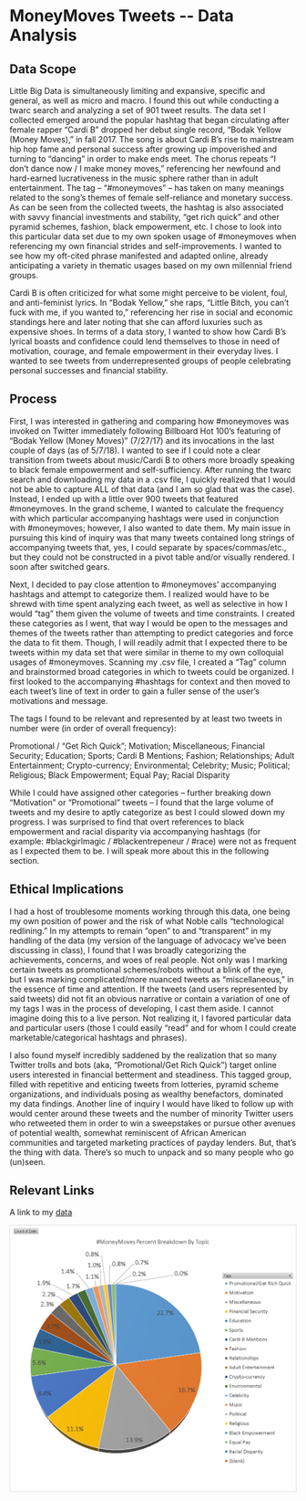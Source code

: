 # MoneyMoves Tweets -- Data Analysis

## Data Scope
Little Big Data is simultaneously limiting and expansive, specific and general, as well as micro and macro. I found this out while conducting a twarc search and analyzing a set of 901 tweet results. The data set I collected emerged around the popular hashtag that began circulating after female rapper “Cardi B” dropped her debut single record, “Bodak Yellow (Money Moves),” in fall 2017. The song is about Cardi B’s rise to mainstream hip hop fame and personal success after growing up impoverished and turning to “dancing” in order to make ends meet. The chorus repeats “I don’t dance now / I make money moves,” referencing her newfound and hard-earned lucrativeness in the music sphere rather than in adult entertainment. The tag – “#moneymoves” – has taken on many meanings related to the song’s themes of female self-reliance and monetary success. As can be seen from the collected tweets, the hashtag is also associated with savvy financial investments and stability, “get rich quick” and other pyramid schemes, fashion, black empowerment, etc. I chose to look into this particular data set due to my own spoken usage of #moneymoves when referencing my own financial strides and self-improvements. I wanted to see how my oft-cited phrase manifested and adapted online, already anticipating a variety in thematic usages based on my own millennial friend groups.

Cardi B is often criticized for what some might perceive to be violent, foul, and anti-feminist lyrics. In “Bodak Yellow,” she raps, “Little Bitch, you can’t fuck with me, if you wanted to,” referencing her rise in social and economic standings here and later noting that she can afford luxuries such as expensive shoes. In terms of a data story, I wanted to show how Cardi B’s lyrical boasts and confidence could lend themselves to those in need of motivation, courage, and female empowerment in their everyday lives. I wanted to see tweets from underrepresented groups of people celebrating personal successes and financial stability. 

## Process
First, I was interested in gathering and comparing how #moneymoves was invoked on Twitter immediately following Billboard Hot 100’s featuring of “Bodak Yellow (Money Moves)” (7/27/17) and its invocations in the last couple of days (as of 5/7/18). I wanted to see if I could note a clear transition from tweets about music/Cardi B to others more broadly speaking to black female empowerment and self-sufficiency. After running the twarc search and downloading my data in a .csv file, I quickly realized that I would not be able to capture ALL of that data (and I am so glad that was the case). Instead, I ended up with a little over 900 tweets that featured #moneymoves. In the grand scheme, I wanted to calculate the frequency with which particular accompanying hashtags were used in conjunction with #moneymoves; however, I also wanted to date them. My main issue in pursuing this kind of inquiry was that many tweets contained long strings of accompanying tweets that, yes, I could separate by spaces/commas/etc., but they could not be constructed in a pivot table and/or visually rendered. I soon after switched gears.

Next, I decided to pay close attention to #moneymoves’ accompanying hashtags and attempt to categorize them. I realized would have to be shrewd with time spent analyzing each tweet, as well as selective in how I would “tag” them given the volume of tweets and time constraints. I created these categories as I went, that way I would be open to the messages and themes of the tweets rather than attempting to predict categories and force the data to fit them. Though, I will readily admit that I expected there to be tweets within my data set that were similar in theme to my own colloquial usages of #moneymoves. Scanning my .csv file, I created a “Tag” column and brainstormed broad categories in which to tweets could be organized. I first looked to the accompanying #hashtags for context and then moved to each tweet’s line of text in order to gain a fuller sense of the user’s motivations and message. 

The tags I found to be relevant and represented by at least two tweets in number were (in order of overall frequency): 

Promotional / “Get Rich Quick”; Motivation; Miscellaneous; Financial Security; Education; Sports; Cardi B Mentions; Fashion; Relationships; Adult Entertainment; Crypto-currency; Environmental; Celebrity; Music; Political; Religious; Black Empowerment; Equal Pay; Racial Disparity

While I could have assigned other categories – further breaking down “Motivation” or “Promotional” tweets – I found that the large volume of tweets and my desire to aptly categorize as best I could slowed down my progress. I was surprised to find that overt references to black empowerment and racial disparity via accompanying hashtags (for example: #blackgirlmagic / #blackentrepeneur / #race) were not as frequent as I expected them to be. I will speak more about this in the following section.

## Ethical Implications
I had a host of troublesome moments working through this data, one being my own position of power and the risk of what Noble calls “technological redlining.” In my attempts to remain “open” to and “transparent” in my handling of the data (my version of the language of advocacy we’ve been discussing in class), I found that I was broadly categorizing the achievements, concerns, and woes of real people. Not only was I marking certain tweets as promotional schemes/robots without a blink of the eye, but I was marking complicated/more nuanced tweets as “miscellaneous,” in the essence of time and attention. If the tweets (and users represented by said tweets) did not fit an obvious narrative or contain a variation of one of my tags I was in the process of developing, I cast them aside. I cannot imagine doing this to a live person. Not realizing it, I favored particular data and particular users (those I could easily “read” and for whom I could create marketable/categorical hashtags and phrases). 

I also found myself incredibly saddened by the realization that so many Twitter trolls and bots (aka, “Promotional/Get Rich Quick”) target online users interested in financial betterment and steadiness. This tagged group, filled with repetitive and enticing tweets from lotteries, pyramid scheme organizations, and individuals posing as wealthy benefactors, dominated my data findings. Another line of inquiry I would have liked to follow up with would center around these tweets and the number of minority Twitter users who retweeted them in order to win a sweepstakes or pursue other avenues of potential wealth, somewhat reminiscent of African American communities and targeted marketing practices of payday lenders. But, that’s the thing with data. There’s so much to unpack and so many people who go (un)seen.

## Relevant Links

A link to my [data](https://github.com/savmoix/datastory/blob/master/data/moneymoves%20little%20big%20data.csv)

![chart](https://github.com/savmoix/datastory/blob/master/images/moneymoves%20Percent%20Breakdown%20by%20Topic%20Pie%20Chart.png)
